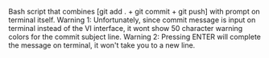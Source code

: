 Bash script that combines [git add . + git commit + git push] with prompt on terminal itself.
Warning 1: Unfortunately, since commit message is input on terminal instead of the VI interface, it wont show 50 character warning colors for the commit subject line.
Warning 2: Pressing ENTER will complete the message on terminal, it won't take you to a new line.
